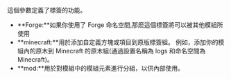 這個參數定義了標簽的功能。

* **Forge:**如果你使用了 Forge 命名空間,那麽這個標簽將可以被其他模組所使用
* **minecraft:**用於添加自定義方塊或項目到原版標簽組。
  例如，添加你的模組內的原木到 Minecraft 的原木組(通過設置名稱為 logs 和命名空間為 Minecraft)。
* **mod:**用於對模組中的模組元素進行分組，以供內部使用。